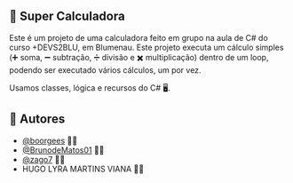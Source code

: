 ## 🔢 Super Calculadora 

Este é um projeto de uma calculadora feito em grupo na aula de C# do curso +DEVS2BLU, em Blumenau. Este projeto executa um cálculo simples (➕ soma, ➖ subtração, ➗ divisão e ✖️ multiplicação) dentro de um loop, podendo ser executado vários cálculos, um por vez.

Usamos classes, lógica e recursos do C# 🖥️.

## 👥 Autores

- [@boorgees](https://github.com/boorgees) 🧑‍💻
- [@BrunodeMatos01](https://github.com/BrunodeMatos01) 👨‍💻
- [@zago7](https://github.com/zago7) 👨‍💻
- HUGO LYRA MARTINS VIANA 🧑‍💻
